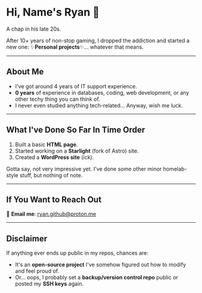 # Hi, Name's Ryan 👋  
A chap in his late 20s.  

After 10+ years of non-stop gaming, I dropped the addiction and started a new one: ✨**Personal projects**✨... whatever that means.  

---

## About Me  
- I've got around 4 years of IT support experience.  
- **0 years** of experience in databases, coding, web development, or any other techy thing you can think of.  
- I never even studied anything tech-related... Anyway, wish me luck.  

---

## What I've Done So Far In Time Order  
1. Built a basic **HTML page**.  
2. Started working on a **Starlight** (fork of Astro) site.  
3. Created a **WordPress site** (ick).  

Gotta say, not very impressive yet. I've done some other minor homelab-style stuff, but nothing of note.  

---

## If You Want to Reach Out  
📧 **Email me**: [ryan.github@proton.me](mailto:ryan.github@proton.me)  

---

## Disclaimer  
If anything ever ends up public in my repos, chances are:  
- It's an **open-source project** I've somehow figured out how to modify and feel proud of.  
- Or... oops, I probably set a **backup/version control repo** public or posted my **SSH keys** again.  
